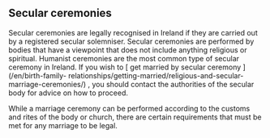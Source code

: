 ##  Secular ceremonies

Secular ceremonies are legally recognised in Ireland if they are carried out
by a registered secular solemniser. Secular ceremonies are performed by bodies
that have a viewpoint that does not include anything religious or spiritual.
Humanist ceremonies are the most common type of secular ceremony in Ireland.
If you wish to [ get married by secular ceremony ](/en/birth-family-
relationships/getting-married/religious-and-secular-marriage-ceremonies/) ,
you should contact the authorities of the secular body for advice on how to
proceed.

While a marriage ceremony can be performed according to the customs and rites
of the body or church, there are certain requirements that must be met for any
marriage to be legal.
